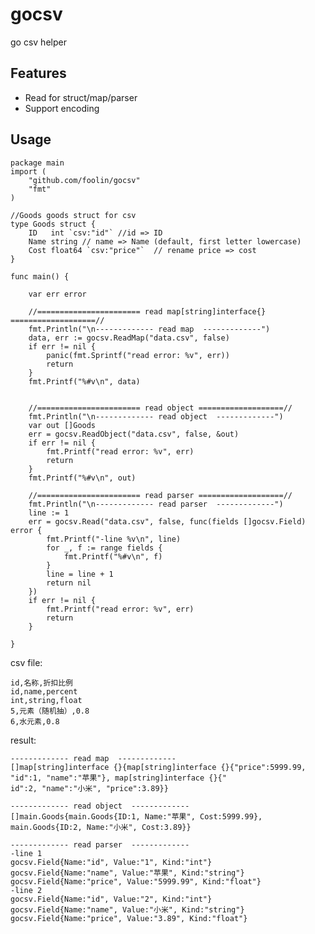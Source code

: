 # gocsv

go csv helper

Features
---------

* Read for struct/map/parser
* Support encoding

Usage
---------
    package main
    import (
        "github.com/foolin/gocsv"
        "fmt"
    )

    //Goods goods struct for csv
    type Goods struct {
        ID   int `csv:"id"`	//id => ID
        Name string	// name => Name (default, first letter lowercase)
        Cost float64 `csv:"price"`	// rename price => cost
    }

    func main() {

        var err error

        //======================= read map[string]interface{} ===================//
        fmt.Println("\n------------- read map  -------------")
        data, err := gocsv.ReadMap("data.csv", false)
        if err != nil {
            panic(fmt.Sprintf("read error: %v", err))
            return
        }
        fmt.Printf("%#v\n", data)


        //======================= read object ===================//
        fmt.Println("\n------------- read object  -------------")
        var out []Goods
        err = gocsv.ReadObject("data.csv", false, &out)
        if err != nil {
            fmt.Printf("read error: %v", err)
            return
        }
        fmt.Printf("%#v\n", out)

        //======================= read parser ===================//
        fmt.Println("\n------------- read parser  -------------")
        line := 1
        err = gocsv.Read("data.csv", false, func(fields []gocsv.Field) error {
            fmt.Printf("-line %v\n", line)
            for _, f := range fields {
                fmt.Printf("%#v\n", f)
            }
            line = line + 1
            return nil
        })
        if err != nil {
            fmt.Printf("read error: %v", err)
            return
        }

    }



csv file:

    id,名称,折扣比例
    id,name,percent
    int,string,float
    5,元素（随机抽）,0.8
    6,水元素,0.8


result:

    ------------- read map  -------------
    []map[string]interface {}{map[string]interface {}{"price":5999.99, "id":1, "name":"苹果"}, map[string]interface {}{"
    id":2, "name":"小米", "price":3.89}}

    ------------- read object  -------------
    []main.Goods{main.Goods{ID:1, Name:"苹果", Cost:5999.99}, main.Goods{ID:2, Name:"小米", Cost:3.89}}

    ------------- read parser  -------------
    -line 1
    gocsv.Field{Name:"id", Value:"1", Kind:"int"}
    gocsv.Field{Name:"name", Value:"苹果", Kind:"string"}
    gocsv.Field{Name:"price", Value:"5999.99", Kind:"float"}
    -line 2
    gocsv.Field{Name:"id", Value:"2", Kind:"int"}
    gocsv.Field{Name:"name", Value:"小米", Kind:"string"}
    gocsv.Field{Name:"price", Value:"3.89", Kind:"float"}
